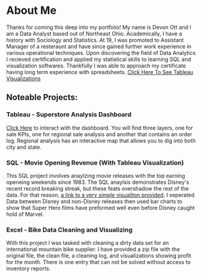 # About Me
Thanks for coming this deep into my portfolio! My name is Devon Ott and I am a Data Analyst based out of Northeast Ohio.
Academically, I have a history with Sociology and Statistics. At 19, I was promoted to Assistant Manager of a resteraunt and have since gained further work experience in various operational techniques.
Upon discovering the field of Data Analytics I recieved certification and applied my statistical skills to learning SQL and visualization softwares. Thankfully I was able to approach my certificate
having long term experience with spreadsheets.
[Click Here To See Tableau Visualizations](https://public.tableau.com/app/profile/devon.ott/vizzes)


## Noteable Projects:

### Tableau - Superstore Analysis Dashboard
  [Click Here](https://public.tableau.com/app/profile/devon.ott/viz/SuperstoreAnalysis_17085484350980/KPIs) to interact with the dashboard. You will find three layers, one for sale KPIs, one for regional sale analysis and another that contains an order log. Regional analysis has an interactive map that allows you to dig into both city and state.

### SQL - Movie Opening Revenue (With Tableau Visualization)
  This SQL project involves anaylzing movie releases with the top earning openeing weekends since 1983. The SQL anaylsis demonstrates Disney's recent record breaking streak,
  but these feats overshadow the rest of the data. For that reason, [a link to a very simple visualiton provided](https://public.tableau.com/app/profile/devon.ott/viz/HighestMovieOpeningsDisneyvs_Non-Disney/HighestMovieOpenings). I seperated Data between Disney and non-Disney releases then used bar charts to show that Super Hero films have preformed well even before Disney caught hold of Marvel.

  ### Excel - Bike Data Cleaning and Visualizing
  With this project I was tasked with cleaning a dirty data set for an international mountain bike supplier. I have provided a zip file with the original file, the clean file, a cleaning log, and visualizations showing profit for the month. There is one entry that can not be solved without access to inventory reports.
